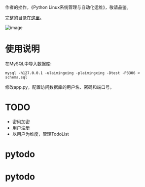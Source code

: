 作者的挫作，《Python Linux系统管理与自动化运维》，敬请品鉴。

完整的目录在[这里](https://github.com/lalor/python_for_linux_system_administration)。

![image](https://img3.doubanio.com/lpic/s29554682.jpg)

# 使用说明

在MySQL中导入数据库:

    mysql -h127.0.0.1 -ulaimingxing -plaimingxing -Dtest -P3306 < schema.sql

修改app.py，配置访问数据库的用户名、密码和端口号。

# TODO

* 密码加密
* 用户注册
* 以用户为维度，管理TodoList
# pytodo
# pytodo
